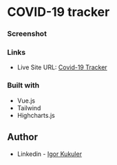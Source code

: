 # COVID-19 tracker

### Screenshot

### Links

- Live Site URL: [Covid-19 Tracker](https://covid19-tracker-ikukuler.vercel.app/)

### Built with

- Vue.js
- Tailwind
- Highcharts.js

## Author

- Linkedin - [Igor Kukuler](https://www.linkedin.com/in/igor-kukuler/)
